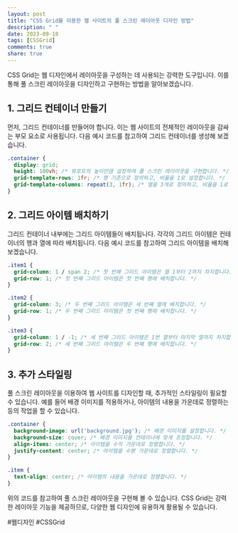 ```yaml
---
layout: post
title: "CSS Grid를 이용한 웹 사이트의 풀 스크린 레이아웃 디자인 방법"
description: " "
date: 2023-09-18
tags: [CSSGrid]
comments: true
share: true
---
```


CSS Grid는 웹 디자인에서 레이아웃을 구성하는 데 사용되는 강력한 도구입니다. 이를 통해 풀 스크린 레이아웃을 디자인하고 구현하는 방법을 알아보겠습니다.

## 1. 그리드 컨테이너 만들기

먼저, 그리드 컨테이너를 만들어야 합니다. 이는 웹 사이트의 전체적인 레이아웃을 감싸는 부모 요소로 사용됩니다. 다음 예시 코드를 참고하여 그리드 컨테이너를 생성해 보겠습니다.

```css
.container {
  display: grid;
  height: 100vh; /* 뷰포트의 높이만큼 설정하여 풀 스크린 레이아웃을 구현합니다. */
  grid-template-rows: 1fr; /* 행 기준으로 정의하고, 비율을 1로 설정합니다. */
  grid-template-columns: repeat(3, 1fr); /* 열을 3개로 정의하고, 비율을 1로 설정합니다. */
}
```

## 2. 그리드 아이템 배치하기

그리드 컨테이너 내부에는 그리드 아이템들이 배치됩니다. 각각의 그리드 아이템은 컨테이너의 행과 열에 따라 배치됩니다. 다음 예시 코드를 참고하여 그리드 아이템을 배치해 보겠습니다.

```css
.item1 {
  grid-column: 1 / span 2; /* 첫 번째 그리드 아이템은 열 1부터 2까지 차지합니다. */
  grid-row: 1; /* 첫 번째 그리드 아이템은 첫 번째 행에 배치합니다. */
}

.item2 {
  grid-column: 3; /* 두 번째 그리드 아이템은 세 번째 열에 배치합니다. */
  grid-row: 1; /* 두 번째 그리드 아이템은 첫 번째 행에 배치합니다. */
}

.item3 {
  grid-column: 1 / -1; /* 세 번째 그리드 아이템은 1번 열부터 마지막 열까지 차지합니다. */
  grid-row: 2; /* 세 번째 그리드 아이템은 두 번째 행에 배치합니다. */
}
```

## 3. 추가 스타일링

풀 스크린 레이아웃을 이용하여 웹 사이트를 디자인할 때, 추가적인 스타일링이 필요할 수 있습니다. 예를 들어 배경 이미지를 적용하거나, 아이템의 내용을 가운데로 정렬하는 등의 작업을 할 수 있습니다.

```css
.container {
  background-image: url('background.jpg'); /* 배경 이미지를 설정합니다. */
  background-size: cover; /* 배경 이미지를 컨테이너에 맞게 조정합니다. */
  align-items: center; /* 아이템을 수직 가운데로 정렬합니다. */
  justify-content: center; /* 아이템을 수평 가운데로 정렬합니다. */
}

.item {
  text-align: center; /* 아이템의 내용을 가운데로 정렬합니다. */
}
```

위의 코드를 참고하여 풀 스크린 레이아웃을 구현해 볼 수 있습니다. CSS Grid는 강력한 레이아웃 기능을 제공하므로, 다양한 웹 디자인에 유용하게 활용될 수 있습니다.

#웹디자인 #CSSGrid
